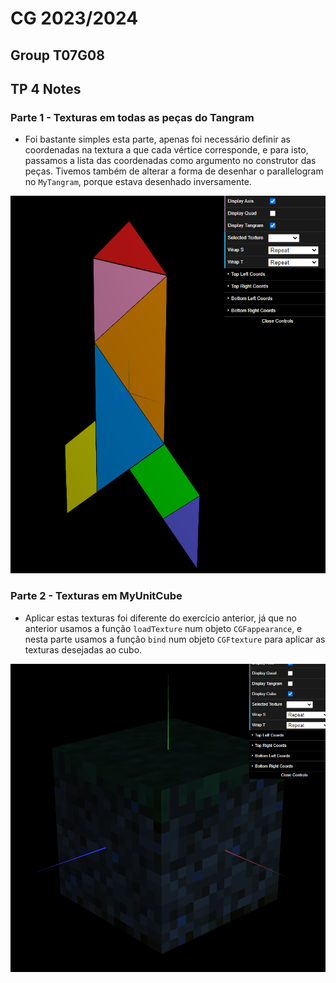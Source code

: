 # CG 2023/2024

## Group T07G08

## TP 4 Notes

### Parte 1 - Texturas em todas as peças do Tangram

- Foi bastante simples esta parte, apenas foi necessário definir as coordenadas na textura a que cada vértice corresponde, e para isto, passamos a lista das coordenadas como argumento no construtor das peças. Tivemos também de alterar a forma de desenhar o parallelogram no `MyTangram`, porque estava desenhado inversamente.

![Screenshot 1](screenshots/CG-t07g08-tp4-1.png)


### Parte 2 - Texturas em MyUnitCube

- Aplicar estas texturas foi diferente do exercício anterior, já que no anterior usamos a função `loadTexture` num objeto `CGFappearance`, e nesta parte usamos a função `bind` num objeto `CGFtexture` para aplicar as texturas desejadas ao cubo.


![Screenshot 2](screenshots/CG-t07g08-tp4-2.png)